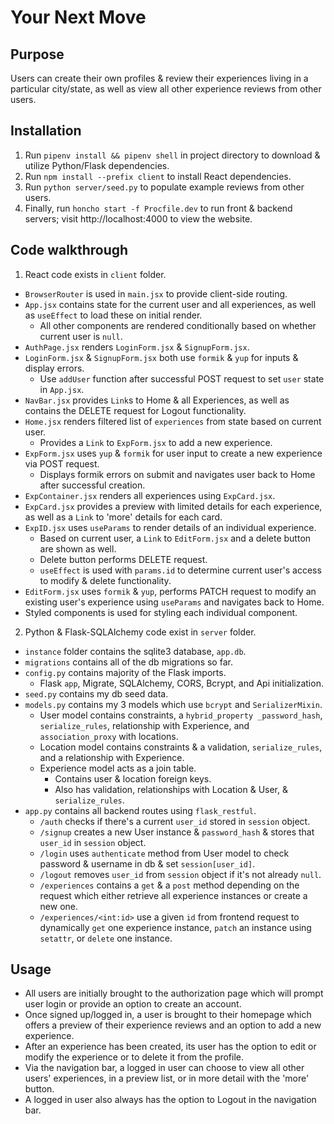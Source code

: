 # Your Next Move
## Purpose
Users can create their own profiles & review their experiences living in a particular city/state, as well as view all other experience reviews from other users.

## Installation
1. Run `pipenv install && pipenv shell` in project directory to download & utilize Python/Flask dependencies.
2. Run `npm install --prefix client` to install React dependencies.
3. Run `python server/seed.py` to populate example reviews from other users.
4. Finally, run `honcho start -f Procfile.dev` to run front & backend servers; visit http://localhost:4000 to view the website.

## Code walkthrough
1. React code exists in `client` folder.
- `BrowserRouter` is used in `main.jsx` to provide client-side routing.
- `App.jsx` contains state for the current user and all experiences, as well as `useEffect` to load these on initial render.
    - All other components are rendered conditionally based on whether current user is `null`.
- `AuthPage.jsx` renders `LoginForm.jsx` & `SignupForm.jsx`.
- `LoginForm.jsx` & `SignupForm.jsx` both use `formik` & `yup` for inputs & display errors.
    - Use `addUser` function after successful POST request to set `user` state in `App.jsx`.
- `NavBar.jsx` provides `Link`s to Home & all Experiences, as well as contains the DELETE request for Logout functionality.
- `Home.jsx` renders filtered list of `experiences` from state based on current user.
    - Provides a `Link` to `ExpForm.jsx` to add a new experience.
- `ExpForm.jsx` uses `yup` & `formik` for user input to create a new experience via POST request.
    - Displays formik errors on submit and navigates user back to Home after successful creation.
- `ExpContainer.jsx` renders all experiences using `ExpCard.jsx`.
- `ExpCard.jsx` provides a preview with limited details for each experience, as well as a `Link` to 'more' details for each card.
- `ExpID.jsx` uses `useParams` to render details of an individual experience.
    - Based on current user, a `Link` to `EditForm.jsx` and a delete button are shown as well.
    - Delete button performs DELETE request.
    - `useEffect` is used with `params.id` to determine current user's access to modify & delete functionality.
- `EditForm.jsx` uses `formik` & `yup`, performs PATCH request to modify an existing user's experience using `useParams` and navigates back to Home.
- Styled components is used for styling each individual component.
2. Python & Flask-SQLAlchemy code exist in `server` folder.
- `instance` folder contains the sqlite3 database, `app.db`.
- `migrations` contains all of the db migrations so far.
- `config.py` contains majority of the Flask imports.
    - Flask `app`, Migrate, SQLAlchemy, CORS, Bcrypt, and Api initialization.
- `seed.py` contains my db seed data.
- `models.py` contains my 3 models which use `bcrypt` and `SerializerMixin`.
    - User model contains constraints, a `hybrid_property _password_hash`, `serialize_rules`, relationship with Experience, and `association_proxy` with locations.
    - Location model contains constraints & a validation, `serialize_rules`, and a relationship with Experience.
    - Experience model acts as a join table.
        - Contains user & location foreign keys.
        - Also has validation, relationships with Location & User, & `serialize_rules`.
- `app.py` contains all backend routes using `flask_restful`.
    - `/auth` checks if there's a current `user_id` stored in `session` object.
    - `/signup` creates a new User instance & `password_hash` & stores that `user_id` in `session` object.
    - `/login` uses `authenticate` method from User model to check password & username in db & set `session[user_id]`.
    - `/logout` removes `user_id` from `session` object if it's not already `null`.
    - `/experiences` contains a `get` & a `post` method depending on the request which either retrieve all experience instances or create a new one.
    - `/experiences/<int:id>` use a given `id` from frontend request to dynamically `get` one experience instance, `patch` an instance using `setattr`, or `delete` one instance.

## Usage
- All users are initially brought to the authorization page which will prompt user login or provide an option to create an account.
- Once signed up/logged in, a user is brought to their homepage which offers a preview of their experience reviews and an option to add a new experience.
- After an experience has been created, its user has the option to edit or modify the experience or to delete it from the profile.
- Via the navigation bar, a logged in user can choose to view all other users' experiences, in a preview list, or in more detail with the 'more' button.
- A logged in user also always has the option to Logout in the navigation bar.
